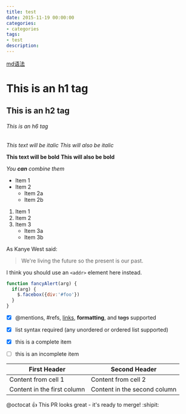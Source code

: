 ```yaml
---
title: test
date: 2015-11-19 00:00:00
categories:
- categories
tags: 
- test
description: 
---
```


[md语法](https://help.github.com/articles/basic-writing-and-formatting-syntax/)

<!-- more -->

# This is an h1 tag
## This is an h2 tag
###### This is an h6 tag


*This text will be italic*
_This will also be italic_

**This text will be bold**
__This will also be bold__

_You **can** combine them_


* Item 1
* Item 2
  * Item 2a
  * Item 2b


1. Item 1
2. Item 2
3. Item 3
   * Item 3a
   * Item 3b


As Kanye West said:

> We're living the future so
> the present is our past.


I think you should use an
`<addr>` element here instead.

```javascript
function fancyAlert(arg) {
  if(arg) {
    $.facebox({div:'#foo'})
  }
}
```

- [x] @mentions, #refs, [links](), **formatting**, and <del>tags</del> supported
- [x] list syntax required (any unordered or ordered list supported)
- [x] this is a complete item
- [ ] this is an incomplete item


First Header | Second Header
------------ | -------------
Content from cell 1 | Content from cell 2
Content in the first column | Content in the second column


@octocat :+1: This PR looks great - it's ready to merge! :shipit:

